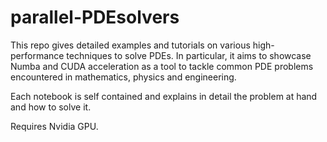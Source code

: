 # parallel-PDEsolvers

This repo gives detailed examples and tutorials on various high-performance techniques to solve PDEs. In particular, it aims to showcase Numba and CUDA acceleration as a tool to tackle common PDE problems encountered in mathematics, physics and engineering.

Each notebook is self contained and explains in detail the problem at hand and how to solve it.

Requires Nvidia GPU.
